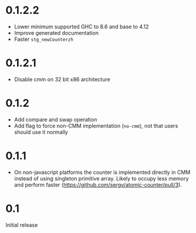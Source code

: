 # 0.1.2.2

- Lower minimum supported GHC to 8.6 and base to 4.12
- Improve generated documentation
- Faster `stg_newCounterzh`

# 0.1.2.1

- Disable cmm on 32 bit x86 architecture

# 0.1.2

- Add compare and swap operation
- Add flag to force non-CMM implementation (`no-cmm`), not that users should use it normally

# 0.1.1

- On non-javascript platforms the counter is implemented directly in
  CMM instead of using singleton primitive array. Likely to occupy
  less memory and perform faster (https://github.com/sergv/atomic-counter/pull/3).

# 0.1

Initial release
